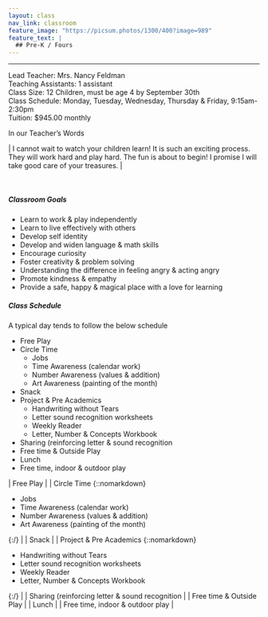 ```yaml
---
layout: class
nav_link: classroom
feature_image: "https://picsum.photos/1300/400?image=989"
feature_text: |
  ## Pre-K / Fours
---
```


---

Lead Teacher: Mrs. Nancy Feldman<br/>
Teaching Assistants: 1 assistant<br/>
Class Size: 12 Children, must be age 4 by September 30th<br/>
Class Schedule: Monday, Tuesday, Wednesday, Thursday & Friday, 9:15am-2:30pm<br/>
Tuition: $945.00 monthly

In our Teacher’s Words

| I cannot wait to watch your children learn!  It is such an exciting process.  They will work hard and play hard.  The fun is about to begin!  I promise I will take good care of your treasures. |

<br/>

##### Classroom Goals

* Learn to work & play independently
* Learn to live effectively with others
* Develop self identity
* Develop and widen language & math skills
* Encourage curiosity
* Foster creativity & problem solving
* Understanding the difference in feeling angry & acting angry
* Promote kindness & empathy
* Provide a safe, happy & magical place with a love for learning

##### Class Schedule

A typical day tends to follow the below schedule

* Free Play
* Circle Time
    * Jobs
    * Time Awareness (calendar work)
    * Number Awareness (values & addition)
    * Art Awareness (painting of the month)
* Snack
* Project & Pre Academics
    * Handwriting without Tears
    * Letter sound recognition worksheets
    * Weekly Reader
    * Letter, Number & Concepts Workbook
* Sharing (reinforcing letter & sound recognition
* Free time & Outside Play
* Lunch
* Free time, indoor & outdoor play




| Free Play |
| Circle Time {::nomarkdown}<ul><li>Jobs</li><li>Time Awareness (calendar work)</li><li>Number Awareness (values & addition)</li><li>Art Awareness (painting of the month)</li></ul>{:/} |
| Snack |
| Project & Pre Academics {::nomarkdown}<ul><li>Handwriting without Tears</li><li>Letter sound recognition worksheets</li><li>Weekly Reader</li><li>Letter, Number & Concepts Workbook</li></ul>{:/} |
| Sharing (reinforcing letter & sound recognition |
| Free time & Outside Play |
| Lunch |
| Free time, indoor & outdoor play |